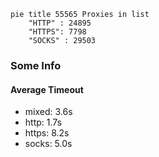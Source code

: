 
```mermaid
pie title 55565 Proxies in list
    "HTTP" : 24895
    "HTTPS": 7798
    "SOCKS" : 29503
```

### Some Info
#### Average Timeout

- mixed: 3.6s
- http: 1.7s
- https: 8.2s
- socks: 5.0s